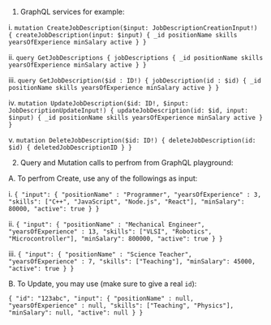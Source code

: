 1. GraphQL services for example:

i.
`
mutation CreateJobDescription($input: JobDescriptionCreationInput!) {
  createJobDescription(input: $input) {
    _id
    positionName
    skills
    yearsOfExperience
    minSalary
    active
  }
}
`

ii.
`
query GetJobDescriptions {
 jobDescriptions {
    _id
    positionName
    skills
    yearsOfExperience
    minSalary
    active
 }
}
`

iii.
`
query GetJobDescription($id : ID!) {
 jobDescription(id : $id) {
    _id
    positionName
    skills
    yearsOfExperience
    minSalary
    active
 }
}
`

iv.
`
mutation UpdateJobDescription($id: ID!, $input: JobDescriptionUpdateInput!) {
  updateJobDescription(id: $id, input: $input) {
    _id
    positionName
    skills
    yearsOfExperience
    minSalary
    active
  }
}
`

v.
`
mutation DeleteJobDescription($id: ID!) {
  deleteJobDescription(id: $id) {
		deletedJobDescriptionID
  }
}
`


2. Query and Mutation calls to perfrom from GraphQL playground:
   
A. To perfrom Create, use any of the followings as input:

i.
`
{
  "input": {
  	"positionName" : "Programmer",
  	"yearsOfExperience" : 3,
    	"skills": ["C++", "JavaScript", "Node.js", "React"],
    	"minSalary": 80000,
    	"active": true
  }
}
`

ii.
`
{
  "input": {
  	"positionName" : "Mechanical Engineer",
  	"yearsOfExperience" : 13,
    	"skills": ["VLSI", "Robotics", "Microcontroller"],
    	"minSalary": 800000,
    	"active": true
  }
}
`

iii.
`
{
  "input": {
  	"positionName" : "Science Teacher",
  	"yearsOfExperience" : 7,
    	"skills": ["Teaching"],
    	"minSalary": 45000,
    	"active": true
  }
}
`

B. To Update, you may use (make sure to give a real `id`):

`
{
  "id": "123abc",
  "input": {
  	"positionName" : null,
  	"yearsOfExperience" : null,
    	"skills": ["Teaching", "Physics"],
    	"minSalary": null,
    	"active": null
  }
}
`

